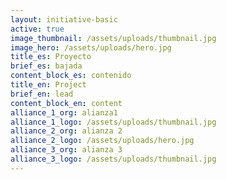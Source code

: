 ```yaml
---
layout: initiative-basic
active: true
image_thumbnail: /assets/uploads/thumbnail.jpg
image_hero: /assets/uploads/hero.jpg
title_es: Proyecto
brief_es: bajada
content_block_es: contenido
title_en: Project
brief_en: lead
content_block_en: content
alliance_1_org: alianza1
alliance_1_logo: /assets/uploads/thumbnail.jpg
alliance_2_org: alianza 2
alliance_2_logo: /assets/uploads/hero.jpg
alliance_3_org: alianza 3
alliance_3_logo: /assets/uploads/thumbnail.jpg
---
```

